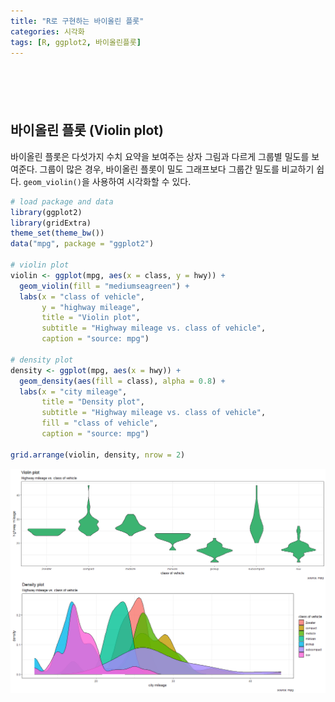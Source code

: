 ```yaml
---
title: "R로 구현하는 바이올린 플롯"
categories: 시각화
tags: [R, ggplot2, 바이올린플롯]
---
```


<div style="margin-bottom:100px;"></div>

## 바이올린 플롯 (Violin plot)

바이올린 플롯은 다섯가지 수치 요약을 보여주는 상자 그림과 다르게 그룹별 밀도를 보여준다. 그룹이 많은 경우, 바이올린 플롯이 밀도 그래프보다 그룹간 밀도를 비교하기 쉽다. `geom_violin()`을 사용하여 시각화할 수 있다.

```r
# load package and data
library(ggplot2)
library(gridExtra)
theme_set(theme_bw())
data("mpg", package = "ggplot2")

# violin plot
violin <- ggplot(mpg, aes(x = class, y = hwy)) + 
  geom_violin(fill = "mediumseagreen") + 
  labs(x = "class of vehicle", 
       y = "highway mileage",
       title = "Violin plot", 
       subtitle = "Highway mileage vs. class of vehicle", 
       caption = "source: mpg")

# density plot
density <- ggplot(mpg, aes(x = hwy)) + 
  geom_density(aes(fill = class), alpha = 0.8) + 
  labs(x = "city mileage",
       title = "Density plot", 
       subtitle = "Highway mileage vs. class of vehicle", 
       fill = "class of vehicle",
       caption = "source: mpg")

grid.arrange(violin, density, nrow = 2)
```

![](/public/img/2022-06-22-visualization-summary/violin_plot-1.png)